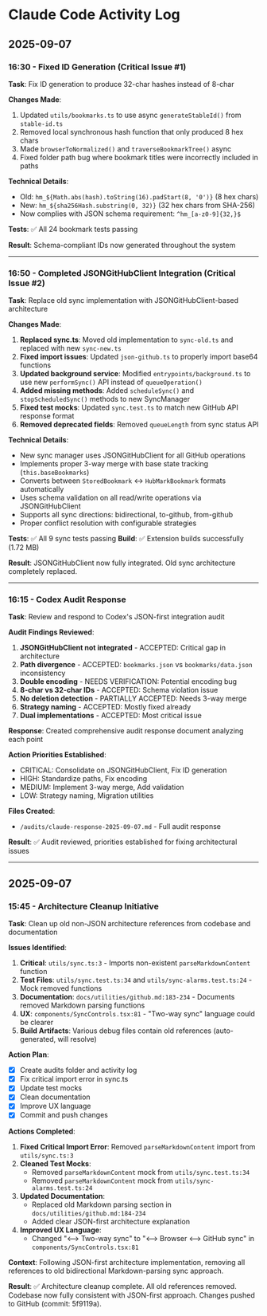 # Claude Code Activity Log

## 2025-09-07

### 16:30 - Fixed ID Generation (Critical Issue #1)
**Task**: Fix ID generation to produce 32-char hashes instead of 8-char

**Changes Made**:
1. Updated `utils/bookmarks.ts` to use async `generateStableId()` from `stable-id.ts`
2. Removed local synchronous hash function that only produced 8 hex chars
3. Made `browserToNormalized()` and `traverseBookmarkTree()` async
4. Fixed folder path bug where bookmark titles were incorrectly included in paths

**Technical Details**:
- Old: `hm_${Math.abs(hash).toString(16).padStart(8, '0')}` (8 hex chars)
- New: `hm_${sha256Hash.substring(0, 32)}` (32 hex chars from SHA-256)
- Now complies with JSON schema requirement: `^hm_[a-z0-9]{32,}$`

**Tests**: ✅ All 24 bookmark tests passing

**Result**: Schema-compliant IDs now generated throughout the system

---

### 16:50 - Completed JSONGitHubClient Integration (Critical Issue #2)
**Task**: Replace old sync implementation with JSONGitHubClient-based architecture

**Changes Made**:
1. **Replaced sync.ts**: Moved old implementation to `sync-old.ts` and replaced with new `sync-new.ts`
2. **Fixed import issues**: Updated `json-github.ts` to properly import base64 functions
3. **Updated background service**: Modified `entrypoints/background.ts` to use new `performSync()` API instead of `queueOperation()`
4. **Added missing methods**: Added `scheduleSync()` and `stopScheduledSync()` methods to new SyncManager
5. **Fixed test mocks**: Updated `sync.test.ts` to match new GitHub API response format
6. **Removed deprecated fields**: Removed `queueLength` from sync status API

**Technical Details**:
- New sync manager uses JSONGitHubClient for all GitHub operations
- Implements proper 3-way merge with base state tracking (`this.baseBookmarks`)
- Converts between `StoredBookmark` ↔ `HubMarkBookmark` formats automatically
- Uses schema validation on all read/write operations via JSONGitHubClient
- Supports all sync directions: bidirectional, to-github, from-github
- Proper conflict resolution with configurable strategies

**Tests**: ✅ All 9 sync tests passing
**Build**: ✅ Extension builds successfully (1.72 MB)

**Result**: JSONGitHubClient now fully integrated. Old sync architecture completely replaced.

---

### 16:15 - Codex Audit Response
**Task**: Review and respond to Codex's JSON-first integration audit

**Audit Findings Reviewed**:
1. **JSONGitHubClient not integrated** - ACCEPTED: Critical gap in architecture
2. **Path divergence** - ACCEPTED: `bookmarks.json` vs `bookmarks/data.json` inconsistency  
3. **Double encoding** - NEEDS VERIFICATION: Potential encoding bug
4. **8-char vs 32-char IDs** - ACCEPTED: Schema violation issue
5. **No deletion detection** - PARTIALLY ACCEPTED: Needs 3-way merge
6. **Strategy naming** - ACCEPTED: Mostly fixed already
7. **Dual implementations** - ACCEPTED: Most critical issue

**Response**: Created comprehensive audit response document analyzing each point

**Action Priorities Established**:
- CRITICAL: Consolidate on JSONGitHubClient, Fix ID generation
- HIGH: Standardize paths, Fix encoding
- MEDIUM: Implement 3-way merge, Add validation
- LOW: Strategy naming, Migration utilities

**Files Created**:
- `/audits/claude-response-2025-09-07.md` - Full audit response

**Result**: ✅ Audit reviewed, priorities established for fixing architectural issues

---

## 2025-09-07

### 15:45 - Architecture Cleanup Initiative
**Task**: Clean up old non-JSON architecture references from codebase and documentation

**Issues Identified**:
1. **Critical**: `utils/sync.ts:3` - Imports non-existent `parseMarkdownContent` function
2. **Test Files**: `utils/sync.test.ts:34` and `utils/sync-alarms.test.ts:24` - Mock removed functions
3. **Documentation**: `docs/utilities/github.md:183-234` - Documents removed Markdown parsing functions
4. **UX**: `components/SyncControls.tsx:81` - "Two-way sync" language could be clearer
5. **Build Artifacts**: Various debug files contain old references (auto-generated, will resolve)

**Action Plan**:
- [x] Create audits folder and activity log
- [x] Fix critical import error in sync.ts
- [x] Update test mocks
- [x] Clean documentation
- [x] Improve UX language
- [x] Commit and push changes

**Actions Completed**:

1. **Fixed Critical Import Error**: Removed `parseMarkdownContent` import from `utils/sync.ts:3`
2. **Cleaned Test Mocks**: 
   - Removed `parseMarkdownContent` mock from `utils/sync.test.ts:34`
   - Removed `parseMarkdownContent` mock from `utils/sync-alarms.test.ts:24`
3. **Updated Documentation**: 
   - Replaced old Markdown parsing section in `docs/utilities/github.md:184-234`
   - Added clear JSON-first architecture explanation
4. **Improved UX Language**: 
   - Changed "⟷ Two-way sync" to "⟷ Browser ⟷ GitHub sync" in `components/SyncControls.tsx:81`

**Context**: Following JSON-first architecture implementation, removing all references to old bidirectional Markdown-parsing sync approach.

**Result**: ✅ Architecture cleanup complete. All old references removed. Codebase now fully consistent with JSON-first approach. Changes pushed to GitHub (commit: 5f9119a).
